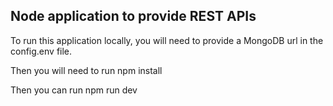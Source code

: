 ## Node application to provide REST APIs

To run this application locally, you will need to provide a MongoDB url in the config.env file.

Then you will need to run npm install

Then you can run npm run dev
